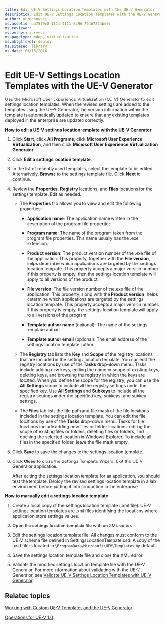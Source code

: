 ```yaml
---
title: Edit UE-V Settings Location Templates with the UE-V Generator
description: Edit UE-V Settings Location Templates with the UE-V Generator
author: aczechowski
ms.assetid: da78f9c8-1624-4111-8c96-79db7224bd0b
ms.reviewer:
ms.author: aaroncz
ms.pagetype: mdop, virtualization
ms.mktglfcycl: deploy
ms.sitesec: library
ms.date: 06/16/2016
---
```



# Edit UE-V Settings Location Templates with the UE-V Generator


Use the Microsoft User Experience Virtualization (UE-V) Generator to edit settings location templates. When the revised settings are added to the templates using the UE-V Generator, the version information within the template is automatically updated to ensure that any existing templates deployed in the enterprise are updated correctly.

**How to edit a UE-V settings location template with the UE-V Generator**

1.  Click **Start**, click **All Programs**, click **Microsoft User Experience Virtualization**, and then click **Microsoft User Experience Virtualization Generator**.

2.  Click **Edit a settings location template**.

3.  In the list of recently used templates, select the template to be edited. Alternatively, **Browse** to the settings template file. Click **Next** to continue.

4.  Review the **Properties**, **Registry** locations, and **Files** locations for the settings template. Edit as needed.

    -   The **Properties** tab allows you to view and edit the following properties:

        -   **Application name**: The application name written in the description of the program file properties.

        -   **Program name**: The name of the program taken from the program file properties. This name usually has the .exe extension.

        -   **Product version**: The product version number of the .exe file of the application. This property, together with the **File version**, helps determine which applications are targeted by the settings location template. This property accepts a major version number. If this property is empty, then the settings location template will apply to all versions of the product.

        -   **File version**: The file version number of the.exe file of the application. This property, along with the **Product version**, helps determine which applications are targeted by the settings location template. This property accepts a major version number. If this property is empty, the settings location template will apply to all versions of the program.

        -   **Template author name** (optional): The name of the settings template author.

        -   **Template author email** (optional): The email address of the settings location template author.

    -   The **Registry** tab lists the **Key** and **Scope** of the registry locations that are included in the settings location template. You can edit the registry locations by use of the **Tasks** drop-down menu. Tasks include adding new keys, editing the name or scope of existing keys, deleting keys, and browsing the registry in which the keys are located. When you define the scope for the registry, you can use the **All Settings** scope to include all the registry settings under the specified key. Use **All Settings** and **Subkeys** to include all the registry settings under the specified key, subkeys, and subkey settings.

    -   The **Files** tab lists the file path and file mask of the file locations included in the settings location template. You can edit the file locations by use of the **Tasks** drop-down menu. Tasks for file locations include adding new files or folder locations, editing the scope of existing files or folders, deleting files or folders, and opening the selected location in Windows Explorer. To include all files in the specified folder, leave the file mask empty.

5.  Click **Save** to save the changes to the settings location template.

6.  Click **Close** to close the Settings Template Wizard. Exit the UE-V Generator application.

    After editing the settings location template for an application, you should test the template. Deploy the revised settings location template in a lab environment before putting it into production in the enterprise.

**How to manually edit a settings location template**

1.  Create a local copy of the settings location template (.xml file). UE-V settings location templates are .xml files identifying the locations where application store settings values.

2.  Open the settings location template file with an XML editor.

3.  Edit the settings location template file. All changes must conform to the UE-V schema file defined in SettingsLocationTempate.xsd. A copy of the .xsd file is located in `\ProgramData\Microsoft\UEV\Templates` by default.

4.  Save the settings location template file and close the XML editor.

5.  Validate the modified settings location template file with the UE-V Generator. For more information about validating with the UE-V Generator, see [Validate UE-V Settings Location Templates with UE-V Generator](validate-ue-v-settings-location-templates-with-ue-v-generator.md).

## Related topics


[Working with Custom UE-V Templates and the UE-V Generator](working-with-custom-ue-v-templates-and-the-ue-v-generator.md)

[Operations for UE-V 1.0](operations-for-ue-v-10.md)

 

 





